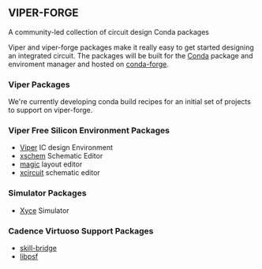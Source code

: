 ## VIPER-FORGE

A community-led collection of circuit design Conda packages

Viper and viper-forge packages make it really easy to get started designing an integrated circuit.  The packages will be built for the [Conda](https://docs.conda.io/en/latest/) package and enviroment manager and hosted on [conda-forge](https://conda-forge.org/).

### Viper Packages

We're currently developing conda build recipes for an initial set of projects to support on viper-forge.

### Viper Free Silicon Environment Packages
- [Viper](https://github.com/cascode-labs/viper) IC design Environment
- [xschem](http://repo.hu/projects/xschem/xschem_man/xschem_man.html) Schematic Editor
- [magic](http://opencircuitdesign.com/magic/index.html) layout editor
- [xcircuit](http://opencircuitdesign.com/xcircuit/index.html) schematic editor

### Simulator Packages
- [Xyce](https://xyce.sandia.gov/) Simulator

### Cadence Virtuoso Support Packages
- [skill-bridge](https://unihd-cag.github.io/skillbridge/)
- [libpsf](https://pypi.org/project/libpsf/)

